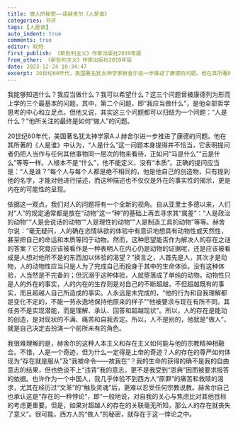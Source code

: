```yaml
---
title: 做人的秘密——读赫舍尔《人是谁》
categories: 书评
tags: [人是谁]
auto_indent: true
comments: true
editor: 皎然
first_publish: 《新批判主义》作家出版社2019年版
from_other: 《新批判主义》作家出版社2019年版
date: 2023-12-24 10:34:47
excerpt: 20世纪60年代，美国著名犹太神学家赫舍尔进一步推进了康德的问题。他在其所著的《人是谁》中认为，“人是什么”这一问题本身提得并不恰当，它表明提问者仍把人当作与任何其他事物同一层次的物来看待，正如问“马是什么”“云是什么”等等一样。人根本不是“什么”，他不能定义，没有“本质”。正确的提问应当是：“人是谁？”每个人与每个人都是绝不相同的，他是他自己的创造物，只有提到他的名字，才能对他进行描述，而这种描述也不仅仅是外在的事实性的揭示，更是内在的可能性的呈现。
---
```

我能够知道什么？我应当做什么？我可以希望什么？这三个问题曾被康德列为形而上学的三个最基本的问题，其中，第二个问题，即“我应当做什么”，是他全部哲学思考的中心和立足点。但他又说，其实这三个问题都可以归结为一个问题：“人是什么？”他所关注的最终是如何“做人”的问题。

20世纪60年代，美国著名犹太神学家A.J.赫舍尔进一步推进了康德的问题。他在其所著的《人是谁》中认为，“人是什么”这一问题本身提得并不恰当，它表明提问者仍把人当作与任何其他事物同一层次的物来看待，正如问“马是什么”“云是什么”等等一样。人根本不是“什么”，他不能定义，没有“本质”。正确的提问应当是：“人是谁？”每个人与每个人都是绝不相同的，他是他自己的创造物，只有提到他的名字，才能对他进行描述，而这种描述也不仅仅是外在的事实性的揭示，更是内在的可能性的呈现。

依据这一观点，我们对人的问题将有一个全新的视角。自从亚里士多德以来，人们对“人”的规定通常都是放在“动物”这一“种”的基础上再去寻求其“属差”：“人是政治的动物”“人是会说话的动物”“人是理性的动物”“人是制造工具的动物”等等。赫舍尔说：“毫无疑问，人的确在恣情纵欲的体验中有意识地想具有动物性或天然性，甚至把自己的命运和本质等同于动物。然而，这种愿望能否作为解决人的存在之谜的答案？它究竟应该被看作是一种表明人在内心仍是动物的证据呢，还是应该被看成是人想对他所不是的东西加以体验的渴望？”换言之，人首先是人，其次才是动物，人的动物性应当只是人为了完成自己而投身于其中的生命体验。没有这种体验，人当然是不完备的；但沉溺于这种体验，人就堕落成了单纯的动物。动物性只是人的外在的事实，人的内在的生存则是对自己的不断超越，不但超越既有的事实，而且超越人自己所造成的事实。人永远是未完成的，“他的行为和自我理解都是变化不定的，不能一劳永逸地保持他原来的样子”“他被要求与现在有所不同。其任务不是实现潜能，而是理解、承认、回答和超越现状”。所以，人的存在是能动的创造，是对现状的不满、痛苦和自我否定。所以，人不是别的，他就是“做人”，就是自己决定去扮演一个前所未有的角色。

我很难理解的是，赫舍尔的这种人本主义和存在主义如何能与他的宗教精神相融合。不错，人是一个奇迹，但为什么一定得是上帝的奇迹？人的存在的尊严如何体现为“存在就是服从”及“我被命令——故我在”？我的生命的获得的确不是我的自由意志的结果，但也绝谈不上“违背”我的意志，更不是我受到“恩典”因而被要求报答的依据。也许作为一个中国人，我几乎体验不到西方人“原罪”的痛苦和救赎的渴求，尤其在经历过“文革”的“触及灵魂”后，更难以忍受任何宗教说教。赫舍尔自己也承认这是“存在的一种悖论”，即“一般地说，对自我的关心与焦虑比对其他目标的考虑更重要。但是，如果对超越人的存在的关联毫无所知，那么人的存在就丧失了意义”。很可能，西方人的“做人”的秘密，就存在于这一悖论之中。
